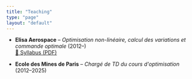```yaml
---
title: "Teaching"
type: "page"
layout: "default"
---
```


- **Elisa Aerospace** – *Optimisation non-linéaire, calcul des variations et commande optimale* (2012–)  
  [📄 Syllabus (PDF)](/files/CoursElisaAerospace.pdf)

- **Ecole des Mines de Paris** – *Chargé de TD du cours d'optimisation* (2012–2025) 